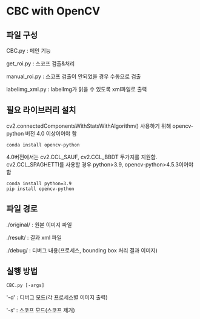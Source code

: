 # CBC with OpenCV

## 파일 구성

CBC.py : 메인 기능

get_roi.py : 스코프 검출&처리

manual_roi.py : 스코프 검출이 안되었을 경우 수동으로 검출

labelimg_xml.py : labelImg가 읽을 수 있도록 xml파일로 출력


## 필요 라이브러리 설치

cv2.connectedComponentsWithStatsWithAlgorithm() 사용하기 위해 opencv-python 버전 4.0 이상이어야 함

    conda install opencv-python

4.0버전에서는 cv2.CCL_SAUF, cv2.CCL_BBDT 두가지를 지원함. cv2.CCL_SPAGHETTI를 사용할 경우 python>3.9, opencv-python>4.5.3이어야 함

    conda install python=3.9
    pip install opencv-python

## 파일 경로
./original/ : 원본 이미지 파일

./result/ : 결과 xml 파일

./debug/ : 디버그 내용(프로세스, bounding box 처리 결과 이미지)

## 실행 방법
    CBC.py [-args]

'-d' : 디버그 모드(각 프로세스별 이미지 출력)

'-s' : 스코프 모드(스코프 제거)